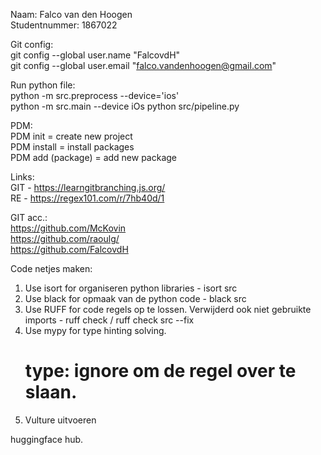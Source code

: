 Naam:           Falco van den Hoogen<br>
Studentnummer:  1867022<br>

Git config:<br>
git config --global user.name "FalcovdH" <br>
git config --global user.email "falco.vandenhoogen@gmail.com"<br>

Run python file:<br>
python -m src.preprocess --device='ios' <br>
python -m src.main --device iOs
python src/pipeline.py<br>

PDM:<br>
PDM init = create new project <br>
PDM install = install packages <br>
PDM add (package) = add new package<br>

Links:<br>
GIT - https://learngitbranching.js.org/<br>
RE - https://regex101.com/r/7hb40d/1<br>

GIT acc.:<br>
https://github.com/McKovin<br>
https://github.com/raoulg/<br>
https://github.com/FalcovdH<br>


Code netjes maken:
1. Use isort for organiseren python libraries - isort src
2. Use black for opmaak van de python code - black src
3. Use RUFF for code regels op te lossen. Verwijderd ook niet gebruikte imports - ruff check  /  ruff check src --fix
4. Use mypy for type hinting solving.
    # type: ignore om de regel over te slaan.
5. Vulture uitvoeren

huggingface hub. 


